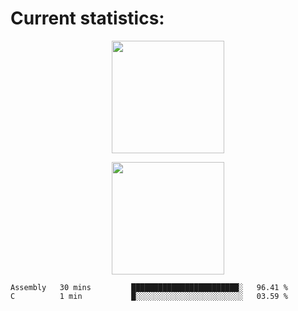 
  # Current statistics:


<p align="center">
  <img height="180em" align="center" src="https://github-readme-stats.vercel.app/api?username=KZvilla&show_icons=true&hide_border=true&count_private=true&include_all_commits=true&theme=blue-green" /> 
</p>
<p align="center">
  <img height="180em"src="https://github-readme-stats.vercel.app/api/top-langs/?username=kzvilla" />
</p>

<p align="center">
</p>

<!--START_SECTION:waka-->

```text
Assembly   30 mins         ████████████████████████░   96.41 %
C          1 min           █░░░░░░░░░░░░░░░░░░░░░░░░   03.59 %
```

<!--END_SECTION:waka-->
